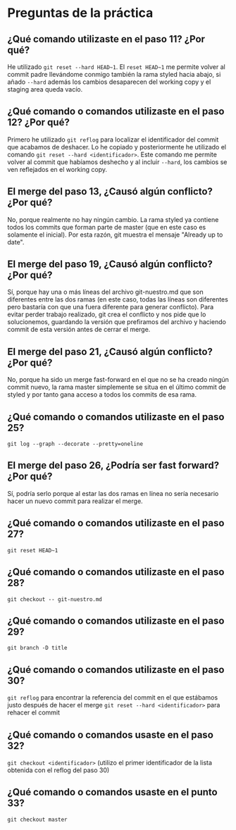 # Preguntas de la práctica

## ¿Qué comando utilizaste en el paso 11? ¿Por qué?

He utilizado `git reset --hard HEAD~1`. El `reset HEAD~1` me permite volver al commit padre llevándome conmigo también la rama styled hacia abajo, si añado `--hard` además los cambios desaparecen del working copy y el staging area queda vacío.

## ¿Qué comando o comandos utilizaste en el paso 12? ¿Por qué?

Primero he utilizado `git reflog` para localizar el identificador del commit que acabamos de deshacer. Lo he copiado y posteriormente he utilizado el comando `git reset --hard <identificador>`. Este comando me permite volver al commit que habíamos deshecho y al incluir `--hard`, los cambios se ven reflejados en el working copy.

## El merge del paso 13, ¿Causó algún conflicto? ¿Por qué?

No, porque realmente no hay ningún cambio. La rama styled ya contiene todos los commits que forman parte de master (que en este caso es solamente el inicial). Por esta razón, git muestra el mensaje "Already up to date".

## El merge del paso 19, ¿Causó algún conflicto? ¿Por qué?

Sí, porque hay una o más líneas del archivo git-nuestro.md que son diferentes entre las dos ramas (en este caso, todas las líneas son diferentes pero bastaría con que una fuera diferente para generar conflicto). Para evitar perder trabajo realizado, git crea el conflicto y nos pide que lo solucionemos, guardando la versión que prefiramos del archivo y haciendo commit de esta versión antes de cerrar el merge.

## El merge del paso 21, ¿Causó algún conflicto? ¿Por qué?

No, porque ha sido un merge fast-forward en el que no se ha creado ningún commit nuevo, la rama master simplemente se situa en el último commit de styled y por tanto gana acceso a todos los commits de esa rama.

## ¿Qué comando o comandos utilizaste en el paso 25?

`git log --graph --decorate --pretty=oneline`

## El merge del paso 26, ¿Podría ser fast forward? ¿Por qué?

Sí, podría serlo porque al estar las dos ramas en línea no sería necesario hacer un nuevo commit para realizar el merge.

## ¿Qué comando o comandos utilizaste en el paso 27? 

`git reset HEAD~1`

## ¿Qué comando o comandos utilizaste en el paso 28?

`git checkout -- git-nuestro.md`

## ¿Qué comando o comandos utilizaste en el paso 29?

`git branch -D title`

## ¿Qué comando o comandos utilizaste en el paso 30?

`git reflog` para encontrar la referencia del commit en el que estábamos justo después de hacer el merge
`git reset --hard <identificador>` para rehacer el commit

## ¿Qué comando o comandos usaste en el paso 32?

`git checkout <identificador>` (utilizo el primer identificador de la lista obtenida con el reflog del paso 30)

## ¿Qué comando o comandos usaste en el punto 33?

`git checkout master`
